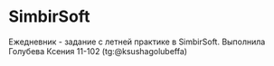 # SimbirSoft
Ежедневник - задание с летней практике в SimbirSoft.
Выполнила Голубева Ксения 11-102 (tg:@ksushagolubeffa)
